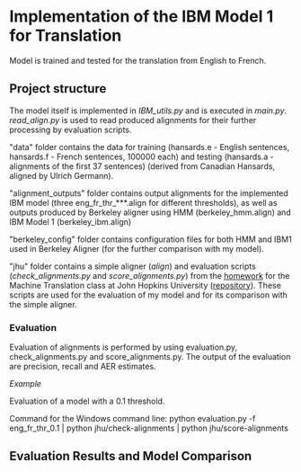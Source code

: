# Implementation of the IBM Model 1 for Translation
Model is trained and tested for the translation from English to French.

## Project structure

The model itself is implemented in *IBM_utils.py* and is executed in *main.py*. 
*read_align.py* is used to read produced alignments for their further processing by evaluation scripts.

"data" folder contains the data for training (hansards.e - English sentences, hansards.f - French sentences, 100000 each) and testing (hansards.a - alignments of the first 37 sentences) (derived from Canadian Hansards, aligned by Ulrich Germann).

"alignment_outputs" folder contains output alignments for the implemented IBM model (three eng_fr_thr_\*\*\*.align for different thresholds), as well as outputs produced by Berkeley aligner using HMM (berkeley_hmm.align) and IBM Model 1 (berkeley_ibm.align)

"berkeley_config" folder contains configuration files for both HMM and IBM1 used in Berkeley Aligner (for the further comparison with my model).

"jhu" folder contains a simple aligner (*align*) and evaluation scripts (*check_alignments.py* and *score_alignments.py*) from the [homework](http://mt-class.org/jhu/hw1.html) for the Machine Translation class at John Hopkins University ([repository](https://github.com/xutaima/jhu-mt-hw/tree/master/hw2)). These scripts are used for the evaluation of my model and for its comparison with the simple aligner.

### Evaluation
Evaluation of alignments is performed by using evaluation.py, check_alignments.py and score_alignments.py. The output of the evaluation are precision, recall and AER estimates.

*Example*

Evaluation of a model with a 0.1 threshold.

Command for the Windows command line: python evaluation.py -f eng_fr_thr_0.1 | python jhu/check-alignments | python jhu/score-alignments

## Evaluation Results and Model Comparison
